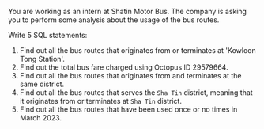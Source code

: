 You are working as an intern at Shatin Motor Bus. The company is asking you to perform some analysis about the usage of the bus routes.

Write 5 SQL statements:

1. Find out all the bus routes that originates from or terminates at 'Kowloon Tong Station'.
2. Find out the total bus fare charged using Octopus ID 29579664. 
3. Find out all the bus routes that originates from and terminates at the same district. 
4. Find out all the bus routes that serves the `Sha Tin` district, meaning that it originates from or terminates at `Sha Tin` district.
5. Find out all the bus routes that have been used once or no times in March 2023. 
